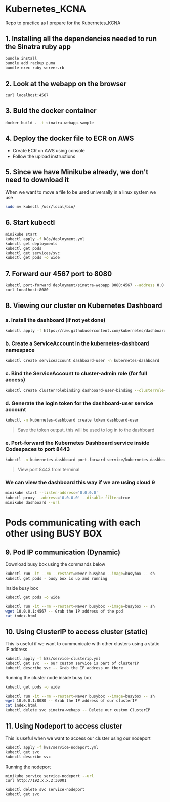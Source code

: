 # Kubernetes_KCNA
Repo to practice as I prepare for the Kubernetes_KCNA

## 1. Installing all the dependencies needed to run the Sinatra ruby app
```sh
bundle install
bundle add rackup puma
bundle exec ruby server.rb
```
## 2. Look at the webapp on the browser
```sh
curl localhost:4567
```
## 3. Buld the docker container
```sh
docker build . -t sinatra-webapp-sample
```

## 4. Deploy the docker file to ECR on AWS
- Create ECR on AWS using console
- Follow the upload instructions

## 5. Since we have Minikube already, we don't need to download it
When we want to move a file to be used universally in a linux system we use
```sh
sudo mv kubectl /usr/local/bin/
```

## 6. Start kubectl
```sh
minikube start
kubectl apply -f k8s/deployment.yml
kubectl get deployments
kubectl get pods
kubectl get services/svc
kubectl get pods -o wide
```

## 7. Forward our 4567 port to 8080
```sh
kubectl port-forward deployment/sinatra-webapp 8080:4567 --address 0.0.0.0
curl localhost:8080
```
## 8. Viewing our cluster on Kubernetes Dashboard
### a. Install the dashboard (if not yet done)
```sh
kubectl apply -f https://raw.githubusercontent.com/kubernetes/dashboard/v2.7.0/aio/deploy/recommended.yaml
```
### b. Create a ServiceAccount in the kubernetes-dashboard namespace
```sh
kubectl create serviceaccount dashboard-user -n kubernetes-dashboard
```
### c. Bind the ServiceAccount to cluster-admin role (for full access)
```sh
kubectl create clusterrolebinding dashboard-user-binding --clusterrole=cluster-admin --serviceaccount=kubernetes-dashboard:dashboard-user
```

### d. Generate the login token for the dashboard-user service account
```sh
kubectl -n kubernetes-dashboard create token dashboard-user
```

> Save the token output, this will be used to log in to the dashboard

### e. Port-forward the Kubernetes Dashboard service inside Codespaces to port 8443
```sh
kubectl -n kubernetes-dashboard port-forward service/kubernetes-dashboard 8443:443
```
> View port 8443 from terminal

### We can view the dashboard this way if we are using cloud 9

```sh
minikube start --listen-address='0.0.0.0'
kubectl proxy --address='0.0.0.0' --disable-filter=true
minikube dashboard --url
```

# Pods communicating with each other using BUSY BOX
## 9. Pod IP communication (Dynamic) 
Download busy box using the commands below
```sh
kubectl run -it --rm --restart=Never busybox --image=busybox -- sh
kubectl get pods - busy box is up and running
```
Inside busy box
```sh
kubectl get pods -o wide

kubectl run -it --rm --restart=Never busybox --image=busybox -- sh
wget 10.0.0.1:4567 -- Grab the IP address of the pod
cat index.html
```
## 10. Using ClusterIP to access cluster (static)
This is useful if we want to cummunicate with other clusters using a static IP address
```sh
kubectl apply -f k8s/service-clusterip.yml
kubectl get svc  -- our custom service is part of clusterIP
kubectl describe svc -- Grab the IP address on there
```
Running the cluster node inside busy box
```sh
kubectl get pods -o wide

kubectl run -it --rm --restart=Never busybox --image=busybox -- sh
wget 10.0.0.1:8080 -- Grab the IP address of our clusterIP
cat index.html
kubectl delete svc sinatra-webapp -- Delete our custom ClusterIP
```

## 11. Using Nodeport to access cluster
This is useful when we want to access our cluster using our nodeport
```sh
kubectl apply -f k8s/service-nodeport.yml
kubectl get svc
kubectl describe svc
```
Running the nodeport
```sh
minikube service service-nodeport --url
curl http://192.x.x.2:30001
```
```sh
kubectl delete svc service-nodeport
kubectl get svc
```
